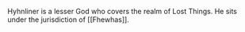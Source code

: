 Hyhnliner is a lesser God who covers the realm of Lost Things. He sits under the jurisdiction of [[Fhewhas]].